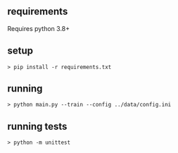 ## requirements
Requires python 3.8+

## setup
```shell
> pip install -r requirements.txt
```
## running

```shell
> python main.py --train --config ../data/config.ini
```

## running tests
```shell
> python -m unittest
```
